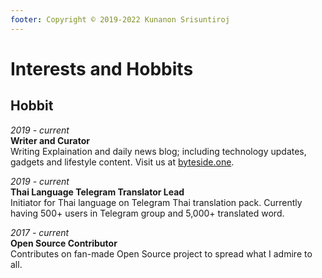 ```yaml
---
footer: Copyright © 2019-2022 Kunanon Srisuntiroj
---
```


# Interests and Hobbits
## Hobbit
*2019 - current*<br>
**Writer and Curator**<br>
Writing Explaination and daily news blog; including technology updates, gadgets and lifestyle content. Visit us at [byteside.one](https://byteside.one).

*2019 - current*<br>
**Thai Language Telegram Translator Lead**<br>
Initiator for Thai language on Telegram Thai translation pack. Currently having 500+ users in Telegram group and 5,000+ translated word.

*2017 - current*<br>
**Open Source Contributor**<br>
Contributes on fan-made Open Source project to spread what I admire to all.
